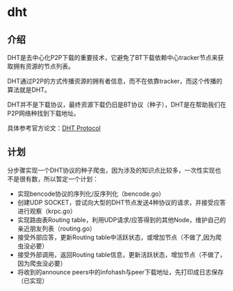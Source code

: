 # dht

## 介绍

DHT是去中心化P2P下载的重要技术，它避免了BT下载依赖中心tracker节点来获取拥有资源的节点列表。

DHT通过P2P的方式传播资源的拥有者信息，而不在依靠tracker，而这个传播的算法就是DHT。

DHT并不是下载协议，最终资源下载仍旧是BT协议（种子），DHT是在帮助我们在P2P网络种找到下载地址。

具体参考官方论文：[DHT Protocol](http://www.bittorrent.org/beps/bep_0005.html)

## 计划

分步骤实现一个DHT协议的种子爬虫，因为涉及的知识点比较多，一次性实现也不是很有数，所以暂定一个计划：

* 实现bencode协议的序列化/反序列化（bencode.go）
* 创建UDP SOCKET，尝试向大型的DHT节点发送4种协议的请求，并接受应答进行观察（krpc.go）
* 实现路由表Routing table，利用UDP请求/应答得到的其他Node，维护自己的亲近朋友列表（routing.go）
* 接受外部应答，更新Routing table中活跃状态，或增加节点（不做了,因为爬虫没必要）
* 接受外部调用，返回Routing table信息，更新活跃状态，增加节点（不做了，因为爬虫没必要）
* 将收到的announce peers中的infohash与peer下载地址，先打印成日志保存（已实现）

